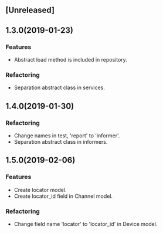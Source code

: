 ## [Unreleased]

## 1.3.0(2019-01-23)
### Features
- Abstract load method is included in repository.
### Refactoring
- Separation abstract class in services.

## 1.4.0(2019-01-30)
### Refactoring
- Change names in test, 'report' to 'informer'.
- Separation abstract class in informers.

## 1.5.0(2019-02-06)
### Features
- Create locator model.
- Create locator_id field in Channel model.
### Refactoring
- Change field name 'locator' to 'locator_id' in Device model.
